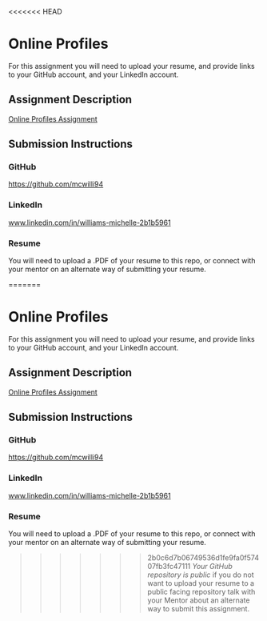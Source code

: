 <<<<<<< HEAD
# Online Profiles
For this assignment you will need to upload your resume, and provide links to your GitHub account, and your LinkedIn account.

## Assignment Description
[Online Profiles Assignment](https://education.launchcode.org/liftoff/assignments/online-profiles/)

## Submission Instructions

### GitHub
https://github.com/mcwilli94

### LinkedIn
www.linkedin.com/in/williams-michelle-2b1b5961

### Resume
You will need to upload a .PDF of your resume to this repo, or connect with your mentor on an alternate way of submitting your resume.

=======
# Online Profiles
For this assignment you will need to upload your resume, and provide links to your GitHub account, and your LinkedIn account.

## Assignment Description
[Online Profiles Assignment](https://education.launchcode.org/liftoff/assignments/online-profiles/)

## Submission Instructions

### GitHub
https://github.com/mcwilli94

### LinkedIn
www.linkedin.com/in/williams-michelle-2b1b5961

### Resume
You will need to upload a .PDF of your resume to this repo, or connect with your mentor on an alternate way of submitting your resume.

>>>>>>> 2b0c6d7b06749536d1fe9fa0f57407fb3fc47111
> *Your GitHub repository is public* if you do not want to upload your resume to a public facing repository talk with your Mentor about an alternate way to submit this assignment.